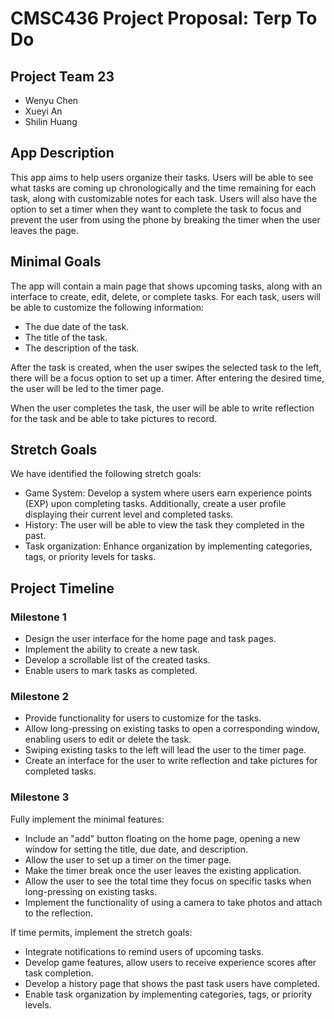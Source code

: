 # CMSC436 Project Proposal: Terp To Do

## Project Team 23

 * Wenyu Chen
 * Xueyi An
 * Shilin Huang

## App Description

This app aims to help users organize their tasks. Users will be able to see what tasks are coming up chronologically and the time remaining for each task, along with customizable notes for each task. Users will also have the option to set a timer when they want to complete the task to focus and prevent the user from using the phone by breaking the timer when the user leaves the page.

## Minimal Goals

The app will contain a main page that shows upcoming tasks, along with an interface to create, edit, delete, or complete tasks. For each task, users will be able to customize the following information:

 * The due date of the task.
 * The title of the task.
 * The description of the task.

After the task is created, when the user swipes the selected task to the left, there will be a focus option to set up a timer. After entering the desired time, the user will be led to the timer page. 

When the user completes the task, the user will be able to write reflection for the task and be able to take pictures to record.

## Stretch Goals

We have identified the following stretch goals:

 * Game System: Develop a system where users earn experience points (EXP) upon completing tasks. Additionally, create a user profile displaying their current level and completed tasks.
 * History: The user will be able to view the task they completed in the past.
 * Task organization: Enhance organization by implementing categories, tags, or priority levels for tasks.

## Project Timeline

### Milestone 1

 * Design the user interface for the home page and task pages.
 * Implement the ability to create a new task.
 * Develop a scrollable list of the created tasks.
 * Enable users to mark tasks as completed.

### Milestone 2
 * Provide functionality for users to customize for the tasks.
 * Allow long-pressing on existing tasks to open a corresponding window, enabling users to edit or delete the task.
 * Swiping existing tasks to the left will lead the user to the timer page. 
 * Create an interface for the user to write reflection and take pictures for completed tasks.

### Milestone 3

Fully implement the minimal features:
 * Include an "add" button floating on the home page, opening a new window for setting the title, due date, and description.
 * Allow the user to set up a timer on the timer page.
 * Make the timer break once the user leaves the existing application.
 * Allow the user to see the total time they focus on specific tasks when long-pressing on existing tasks.
 * Implement the functionality of using a camera to take photos and attach to the reflection. 


If time permits, implement the stretch goals:
 * Integrate notifications to remind users of upcoming tasks.
 * Develop game features, allow users to receive experience scores after task completion.
 * Develop a history page that shows the past task users have completed.
 * Enable task organization by implementing categories, tags, or priority levels.

